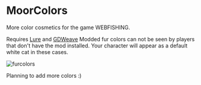 # MoorColors
More color cosmetics for the game WEBFISHING.

Requires [Lure](https://github.com/Sulayre/WebfishingLure) and [GDWeave](https://github.com/NotNite/GDWeave/tree/main)
Modded fur colors can not be seen by players that don't have the mod installed. Your character will appear as a default white cat in these cases.

![furcolors](https://github.com/user-attachments/assets/985f29f9-aad3-462c-bce5-92a513c0bc26)

Planning to add more colors :)
